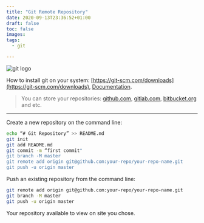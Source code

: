 ```yaml
---
title: "Git Remote Repository"
date: 2020-09-13T23:36:52+01:00
draft: false
toc: false
images:
tags:
  - git

---
```

![git logo](https://github.com/ss-o/ss-o.github.io/raw/master/static/img/git-goodness.gif)

How to install git on your system: [https://git-scm.com/downloads](https://git-scm.com/downloads), [Documentation](https://git-scm.com/doc).

> You can store your repositories: [github.com](https://github.com), [gitlab.com](https://gitlab.com), [bitbucket.org](https://bitbucket.org) and etc. 

---

Create a new repository on the command line:

```bash
echo “# Git Repository” >> README.md 
git init 
git add README.md 
git commit -m “first commit" 
git branch -M master 
git remote add origin git@github.com:your-repo/your-repo-name.git
git push -u origin master 
```

Push an existing repository from the command line:

```bash 
git remote add origin git@github.com:your-repo/your-repo-name.git 
git branch -M master 
git push -u origin master
```

Your repository available to view on site you chose.
